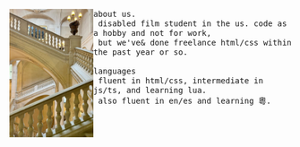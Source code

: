 <p float="left">
    <img align="left" width="150px" src="./img/stairs.webp">
    <p float="left">
        <samp>
          about us.
          <br />
          &nbsp;disabled film student in the us. code as a hobby and not for work, <br />
          &nbsp;but we've& done freelance html/css within the past year or so.
          <br />
          <br />
        </samp>
        <!-- languages -->
        <samp>
          languages
          <br />
          &nbsp;fluent in html/css, intermediate in js/ts, and learning lua. <br />
          &nbsp;also fluent in en/es and learning 粵.
          <br />
          <br />
        </samp>
    </p>
</p>
